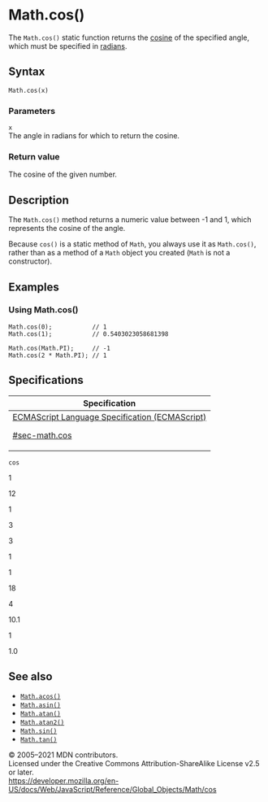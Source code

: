 # Math.cos()

The `Math.cos()` static function returns the [cosine](https://en.wikipedia.org/wiki/Cosine) of the specified angle, which must be specified in [radians](https://en.wikipedia.org/wiki/Radians).

## Syntax

    Math.cos(x)

### Parameters

`x`  
The angle in radians for which to return the cosine.

### Return value

The cosine of the given number.

## Description

The `Math.cos()` method returns a numeric value between -1 and 1, which represents the cosine of the angle.

Because `cos()` is a static method of `Math`, you always use it as `Math.cos()`, rather than as a method of a `Math` object you created (`Math` is not a constructor).

## Examples

### Using Math.cos()

    Math.cos(0);           // 1
    Math.cos(1);           // 0.5403023058681398

    Math.cos(Math.PI);     // -1
    Math.cos(2 * Math.PI); // 1

## Specifications

<table><thead><tr class="header"><th>Specification</th></tr></thead><tbody><tr class="odd"><td><a href="https://tc39.es/ecma262/#sec-math.cos">ECMAScript Language Specification (ECMAScript) 
<br/>

<span class="small">#sec-math.cos</span></a></td></tr></tbody></table>

`cos`

1

12

1

3

3

1

1

18

4

10.1

1

1.0

## See also

-   [`Math.acos()`](acos)
-   [`Math.asin()`](asin)
-   [`Math.atan()`](atan)
-   [`Math.atan2()`](atan2)
-   [`Math.sin()`](sin)
-   [`Math.tan()`](tan)

© 2005–2021 MDN contributors.  
Licensed under the Creative Commons Attribution-ShareAlike License v2.5 or later.  
<a href="https://developer.mozilla.org/en-US/docs/Web/JavaScript/Reference/Global_Objects/Math/cos" class="_attribution-link">https://developer.mozilla.org/en-US/docs/Web/JavaScript/Reference/Global_Objects/Math/cos</a>
